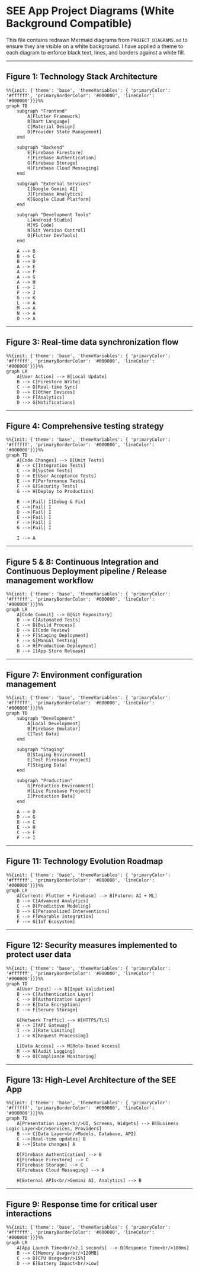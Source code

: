 # SEE App Project Diagrams (White Background Compatible)

This file contains redrawn Mermaid diagrams from `PROJECT_DIAGRAMS.md` to ensure they are visible on a white background. I have applied a theme to each diagram to enforce black text, lines, and borders against a white fill.

---

## Figure 1: Technology Stack Architecture

```mermaid
%%{init: {'theme': 'base', 'themeVariables': { 'primaryColor': '#ffffff', 'primaryBorderColor': '#000000', 'lineColor': '#000000'}}}%%
graph TB
    subgraph "Frontend"
        A[Flutter Framework]
        B[Dart Language]
        C[Material Design]
        D[Provider State Management]
    end
    
    subgraph "Backend"
        E[Firebase Firestore]
        F[Firebase Authentication]
        G[Firebase Storage]
        H[Firebase Cloud Messaging]
    end
    
    subgraph "External Services"
        I[Google Gemini AI]
        J[Firebase Analytics]
        K[Google Cloud Platform]
    end
    
    subgraph "Development Tools"
        L[Android Studio]
        M[VS Code]
        N[Git Version Control]
        O[Flutter DevTools]
    end
    
    A --> B
    B --> C
    B --> D
    A --> E
    A --> F
    A --> G
    A --> H
    E --> I
    F --> J
    G --> K
    L --> A
    M --> A
    N --> A
    O --> A
```

---

## Figure 3: Real-time data synchronization flow

```mermaid
%%{init: {'theme': 'base', 'themeVariables': { 'primaryColor': '#ffffff', 'primaryBorderColor': '#000000', 'lineColor': '#000000'}}}%%
graph LR
    A[User Action] --> B[Local Update]
    B --> C[Firestore Write]
    C --> D[Real-time Sync]
    D --> E[Other Devices]
    D --> F[Analytics]
    D --> G[Notifications]
```

---

## Figure 4: Comprehensive testing strategy

```mermaid
%%{init: {'theme': 'base', 'themeVariables': { 'primaryColor': '#ffffff', 'primaryBorderColor': '#000000', 'lineColor': '#000000'}}}%%
graph TD
    A[Code Changes] --> B[Unit Tests]
    B --> C[Integration Tests]
    C --> D[System Tests]
    D --> E[User Acceptance Tests]
    E --> F[Performance Tests]
    F --> G[Security Tests]
    G --> H[Deploy to Production]
    
    B -->|Fail| I[Debug & Fix]
    C -->|Fail| I
    D -->|Fail| I
    E -->|Fail| I
    F -->|Fail| I
    G -->|Fail| I
    
    I --> A
```

---

## Figure 5 & 8: Continuous Integration and Continuous Deployment pipeline / Release management workflow

```mermaid
%%{init: {'theme': 'base', 'themeVariables': { 'primaryColor': '#ffffff', 'primaryBorderColor': '#000000', 'lineColor': '#000000'}}}%%
graph LR
    A[Code Commit] --> B[Git Repository]
    B --> C[Automated Tests]
    C --> D[Build Process]
    D --> E[Code Review]
    E --> F[Staging Deployment]
    F --> G[Manual Testing]
    G --> H[Production Deployment]
    H --> I[App Store Release]
```

---

## Figure 7: Environment configuration management

```mermaid
%%{init: {'theme': 'base', 'themeVariables': { 'primaryColor': '#ffffff', 'primaryBorderColor': '#000000', 'lineColor': '#000000'}}}%%
graph TB
    subgraph "Development"
        A[Local Development]
        B[Firebase Emulator]
        C[Test Data]
    end
    
    subgraph "Staging"
        D[Staging Environment]
        E[Test Firebase Project]
        F[Staging Data]
    end
    
    subgraph "Production"
        G[Production Environment]
        H[Live Firebase Project]
        I[Production Data]
    end
    
    A --> D
    D --> G
    B --> E
    E --> H
    C --> F
    F --> I
```

---

## Figure 11: Technology Evolution Roadmap

```mermaid
%%{init: {'theme': 'base', 'themeVariables': { 'primaryColor': '#ffffff', 'primaryBorderColor': '#000000', 'lineColor': '#000000'}}}%%
graph LR
    A[Current: Flutter + Firebase] --> B[Future: AI + ML]
    B --> C[Advanced Analytics]
    C --> D[Predictive Modeling]
    D --> E[Personalized Interventions]
    E --> F[Wearable Integration]
    F --> G[IoT Ecosystem]
```

---

## Figure 12: Security measures implemented to protect user data

```mermaid
%%{init: {'theme': 'base', 'themeVariables': { 'primaryColor': '#ffffff', 'primaryBorderColor': '#000000', 'lineColor': '#000000'}}}%%
graph TD
    A[User Input] --> B[Input Validation]
    B --> C[Authentication Layer]
    C --> D[Authorization Layer]
    D --> E[Data Encryption]
    E --> F[Secure Storage]
    
    G[Network Traffic] --> H[HTTPS/TLS]
    H --> I[API Gateway]
    I --> J[Rate Limiting]
    J --> K[Request Processing]
    
    L[Data Access] --> M[Role-Based Access]
    M --> N[Audit Logging]
    N --> O[Compliance Monitoring]
```

---

## Figure 13: High-Level Architecture of the SEE App

```mermaid
%%{init: {'theme': 'base', 'themeVariables': { 'primaryColor': '#ffffff', 'primaryBorderColor': '#000000', 'lineColor': '#000000'}}}%%
graph TD
    A[Presentation Layer<br/>UI, Screens, Widgets] --> B[Business Logic Layer<br/>Services, Providers]
    B --> C[Data Layer<br/>Models, Database, API]
    C -->|Real-time updates| B
    B -->|State changes| A
    
    D[Firebase Authentication] --> B
    E[Firebase Firestore] --> C
    F[Firebase Storage] --> C
    G[Firebase Cloud Messaging] --> A
    
    H[External APIs<br/>Gemini AI, Analytics] --> B
```

---

## Figure 9: Response time for critical user interactions

```mermaid
%%{init: {'theme': 'base', 'themeVariables': { 'primaryColor': '#ffffff', 'primaryBorderColor': '#000000', 'lineColor': '#000000'}}}%%
graph LR
    A[App Launch Time<br/>2.1 seconds] --> B[Response Time<br/>180ms]
    B --> C[Memory Usage<br/>120MB]
    C --> D[CPU Usage<br/>15%]
    D --> E[Battery Impact<br/>Low]
``` 